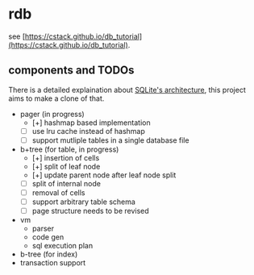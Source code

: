 # rdb

see [https://cstack.github.io/db_tutorial](https://cstack.github.io/db_tutorial).

## components and TODOs

There is a detailed explaination about [SQLite's architecture](http://www.sqlite.org/arch.html), this project aims to make a clone of that.

- pager (in progress)
  - [+] hashmap based implementation
  - [ ] use lru cache instead of hashmap
  - [ ] support mutliple tables in a single database file
- b+tree (for table, in progress)
  - [+] insertion of cells
  - [+] split of leaf node
  - [+] update parent node after leaf node split
  - [ ] split of internal node
  - [ ] removal of cells
  - [ ] support arbitrary table schema
  - [ ] page structure needs to be revised
- vm
  - parser
  - code gen
  - sql execution plan
- b-tree (for index)
- transaction support

